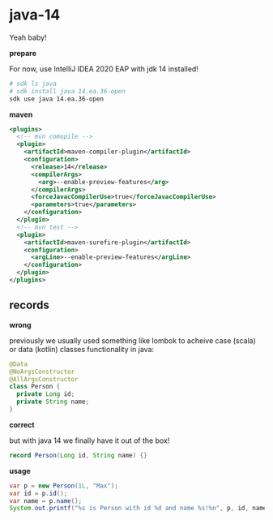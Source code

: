 # java-14
Yeah baby!

**prepare**

For now, use IntelliJ IDEA 2020 EAP with jdk 14 installed!

```bash
# sdk ls java
# sdk install java 14.ea.36-open
sdk use java 14.ea.36-open
```

**maven**

```xml
<plugins>
  <!-- mvn comopile -->
  <plugin>
    <artifactId>maven-compiler-plugin</artifactId>
    <configuration>
      <release>14</release>
      <compilerArgs>
        <arg>--enable-preview-features</arg>
      </compilerArgs>
      <forceJavacCompilerUse>true</forceJavacCompilerUse>
      <parameters>true</parameters>
    </configuration>
  </plugin>
  <!-- mvn test -->
  <plugin>
    <artifactId>maven-surefire-plugin</artifactId>
    <configuration>
      <argLine>--enable-preview-features</argLine>
    </configuration>
  </plugin>
</plugins>
```

## records

**wrong**

previously we usually used something like lombok to acheive case (scala) or data (kotlin) classes functionality in java:

```java
@Data
@NoArgsConstructor
@AllArgsConstructor
class Person {
  private Long id;
  private String name;
}
```

**correct**

but with java 14 we finally have it out of the box!

```java
record Person(Long id, String name) {}
```

**usage**

```java
var p = new Person(1L, "Max");
var id = p.id();
var name = p.name();
System.out.printf("%s is Person with id %d and name %s!%n", p, id, name);
```

